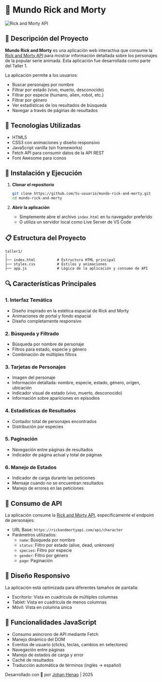 # 🌌 Mundo Rick and Morty

![Rick and Morty API](https://rickandmortyapi.com/api/character/avatar/1.jpeg)

## 📝 Descripción del Proyecto

**Mundo Rick and Morty** es una aplicación web interactiva que consume la [Rick and Morty API](https://rickandmortyapi.com/) para mostrar información detallada sobre los personajes de la popular serie animada. Esta aplicación fue desarrollada como parte del Taller 1.

La aplicación permite a los usuarios:
- Buscar personajes por nombre
- Filtrar por estado (vivo, muerto, desconocido)
- Filtrar por especie (humano, alien, robot, etc.)
- Filtrar por género
- Ver estadísticas de los resultados de búsqueda
- Navegar a través de páginas de resultados

## 🚀 Tecnologías Utilizadas

- HTML5
- CSS3 con animaciones y diseño responsivo
- JavaScript vanilla (sin frameworks)
- Fetch API para consumir datos de la API REST
- Font Awesome para iconos

## 🔧 Instalación y Ejecución

1. **Clonar el repositorio**
   ```bash
   git clone https://github.com/tu-usuario/mundo-rick-and-morty.git
   cd mundo-rick-and-morty
   ```

2. **Abrir la aplicación**
   - Simplemente abre el archivo `index.html` en tu navegador preferido
   - O utiliza un servidor local como Live Server de VS Code

## 📋 Estructura del Proyecto

```
taller1/
│
├── index.html          # Estructura HTML principal
├── styles.css          # Estilos y animaciones
├── app.js              # Lógica de la aplicación y consumo de API
```

## 🔍 Características Principales

### 1. Interfaz Temática
- Diseño inspirado en la estética espacial de Rick and Morty
- Animaciones de portal y fondo espacial
- Diseño completamente responsivo

### 2. Búsqueda y Filtrado
- Búsqueda por nombre de personaje
- Filtros para estado, especie y género
- Combinación de múltiples filtros

### 3. Tarjetas de Personajes
- Imagen del personaje
- Información detallada: nombre, especie, estado, género, origen, ubicación
- Indicador visual de estado (vivo, muerto, desconocido)
- Información sobre apariciones en episodios

### 4. Estadísticas de Resultados
- Contador total de personajes encontrados
- Distribución por especies

### 5. Paginación
- Navegación entre páginas de resultados
- Indicador de página actual y total de páginas

### 6. Manejo de Estados
- Indicador de carga durante las peticiones
- Mensaje cuando no se encuentran resultados
- Manejo de errores en las peticiones

## 🔄 Consumo de API

La aplicación consume la [Rick and Morty API](https://rickandmortyapi.com/), específicamente el endpoint de personajes:
- URL Base: `https://rickandmortyapi.com/api/character`
- Parámetros utilizados:
  - `name`: Búsqueda por nombre
  - `status`: Filtro por estado (alive, dead, unknown)
  - `species`: Filtro por especie
  - `gender`: Filtro por género
  - `page`: Paginación

## 📱 Diseño Responsivo

La aplicación está optimizada para diferentes tamaños de pantalla:
- Escritorio: Vista en cuadrícula de múltiples columnas
- Tablet: Vista en cuadrícula de menos columnas
- Móvil: Vista en columna única

## 🧩 Funcionalidades JavaScript

- Consumo asíncrono de API mediante Fetch
- Manejo dinámico del DOM
- Eventos de usuario (clicks, teclas, cambios en selectores)
- Navegación entre páginas
- Manejo de estados de carga y error
- Caché de resultados
- Traducción automática de términos (inglés → español)

Desarrollado con 💚 por [Johan Henao](https://github.com/JohanSH7) | 2025
